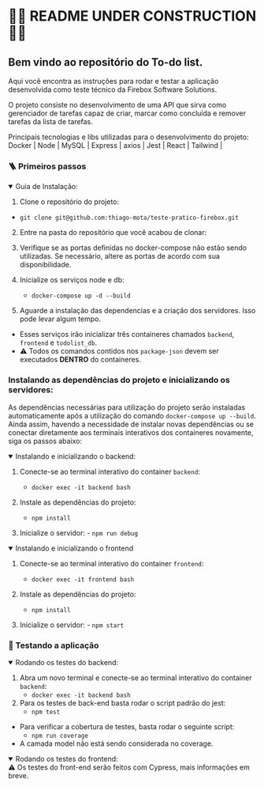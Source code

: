 # 🚧🚧 README UNDER CONSTRUCTION 🚧🚧

## Bem vindo ao repositório do To-do list.

Aqui você encontra as instruções para rodar e testar a aplicação desenvolvida como teste técnico da Firebox Software Solutions.

O projeto consiste no desenvolvimento de uma API que sirva como gerenciador de tarefas capaz de criar, marcar como concluída e remover tarefas da lista de tarefas.

Principais tecnologias e libs utilizadas para o desenvolvimento do projeto:
<br>
Docker | Node | MySQL | Express | axios | Jest | React | Tailwind |

### 🪜 Primeiros passos

<details open>
  <summary>Guia de Instalação:</summary>

1. Clone o repositório do projeto:

- `git clone git@github.com:thiago-mota/teste-pratico-firebox.git`

2. Entre na pasta do repositório que você acabou de clonar:

3. Verifique se as portas definidas no docker-compose não estão sendo utilizadas. Se necessário, altere as portas de acordo com sua disponibilidade.

4. Inicialize os serviços node e db:
   - `docker-compose up -d --build`

5. Aguarde a instalação das dependencias e a criação dos servidores. Isso pode levar algum tempo.

- Esses serviços irão inicializar três containeres chamados `backend`, `frontend` e `todolist_db`.
- ⚠️ Todos os comandos contidos nos `package-json` devem ser executados **DENTRO** do containeres.
</details>

### Instalando as dependências do projeto e inicializando os servidores:
   As dependências necessárias para utilização do projeto serão instaladas automaticamente após a utilização do comando `docker-compose up --build`. Ainda assim, havendo a necessidade de instalar novas dependências ou se conectar diretamente aos terminais interativos dos containeres novamente, siga os passos abaixo:


<details open>
<summary> Instalando e inicializando o backend: </summary>

1. Conecte-se ao terminal interativo do container `backend`:

   - `docker exec -it backend bash`

2. Instale as dependências do projeto:

   - `npm install`

3. Inicialize o servidor: - `npm run debug`
</details>

<details open>
<summary> Instalando e inicializando o frontend </summary>

1. Conecte-se ao terminal interativo do container `frontend`:

   - `docker exec -it frontend bash`

2. Instale as dependências do projeto:

   - `npm install`

3. Inicialize o servidor: - `npm start`
</details>


### 🧪 Testando a aplicação

<details open>
  <summary> Rodando os testes do backend:</summary>

1. Abra um novo terminal e conecte-se ao terminal interativo do container `backend`:
   - `docker exec -it backend bash`
2. Para os testes de back-end basta rodar o script padrão do jest:
   - `npm test`

- Para verificar a cobertura de testes, basta rodar o seguinte script:
  - `npm run coverage`
- A camada model não está sendo considerada no coverage.
</details>

<details open>
<summary>Rodando os testes do frontend:</summary>
  ⚠️ Os testes do front-end serão feitos com Cypress, mais informações em breve.

</details>
